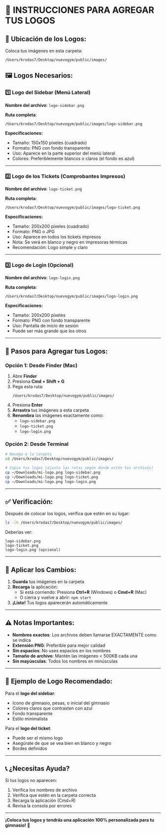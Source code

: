 # 🎨 INSTRUCCIONES PARA AGREGAR TUS LOGOS

## 📍 Ubicación de los Logos:

Coloca tus imágenes en esta carpeta:
```
/Users/krodas7/Desktop/nuevogym/public/images/
```

## 🖼️ Logos Necesarios:

### 1️⃣ **Logo del Sidebar** (Menú Lateral)

**Nombre del archivo**: `logo-sidebar.png`

**Ruta completa**:
```
/Users/krodas7/Desktop/nuevogym/public/images/logo-sidebar.png
```

**Especificaciones:**
- Tamaño: 150x150 píxeles (cuadrado)
- Formato: PNG con fondo transparente
- Uso: Aparece en la parte superior del menú lateral
- Colores: Preferiblemente blancos o claros (el fondo es azul)

---

### 2️⃣ **Logo de los Tickets** (Comprobantes Impresos)

**Nombre del archivo**: `logo-ticket.png`

**Ruta completa**:
```
/Users/krodas7/Desktop/nuevogym/public/images/logo-ticket.png
```

**Especificaciones:**
- Tamaño: 200x200 píxeles (cuadrado)
- Formato: PNG o JPG
- Uso: Aparece en todos los tickets impresos
- Nota: Se verá en blanco y negro en impresoras térmicas
- Recomendación: Logo simple y claro

---

### 3️⃣ **Logo de Login** (Opcional)

**Nombre del archivo**: `logo-login.png`

**Ruta completa**:
```
/Users/krodas7/Desktop/nuevogym/public/images/logo-login.png
```

**Especificaciones:**
- Tamaño: 200x200 píxeles
- Formato: PNG con fondo transparente
- Uso: Pantalla de inicio de sesión
- Puede ser más grande que los otros

---

## 🚀 Pasos para Agregar tus Logos:

### Opción 1: Desde Finder (Mac)

1. Abre **Finder**
2. Presiona **Cmd + Shift + G**
3. Pega esta ruta:
   ```
   /Users/krodas7/Desktop/nuevogym/public/images/
   ```
4. Presiona **Enter**
5. **Arrastra** tus imágenes a esta carpeta
6. **Renombra** las imágenes exactamente como:
   - `logo-sidebar.png`
   - `logo-ticket.png`
   - `logo-login.png`

### Opción 2: Desde Terminal

```bash
# Navega a la carpeta
cd /Users/krodas7/Desktop/nuevogym/public/images/

# Copia tus logos (ajusta las rutas según donde estén tus archivos)
cp ~/Downloads/mi-logo.png logo-sidebar.png
cp ~/Downloads/mi-logo.png logo-ticket.png
cp ~/Downloads/mi-logo.png logo-login.png
```

---

## ✅ Verificación:

Después de colocar los logos, verifica que estén en su lugar:

```bash
ls -lh /Users/krodas7/Desktop/nuevogym/public/images/
```

Deberías ver:
```
logo-sidebar.png
logo-ticket.png
logo-login.png (opcional)
```

---

## 🔄 Aplicar los Cambios:

1. **Guarda** tus imágenes en la carpeta
2. **Recarga** la aplicación:
   - Si está corriendo: Presiona **Ctrl+R** (Windows) o **Cmd+R** (Mac)
   - O cierra y vuelve a abrir: `npm start`
3. **¡Listo!** Tus logos aparecerán automáticamente

---

## ⚠️ Notas Importantes:

- **Nombres exactos**: Los archivos deben llamarse EXACTAMENTE como se indica
- **Extensión PNG**: Preferible para mejor calidad
- **Sin espacios**: No uses espacios en los nombres
- **Tamaño de archivo**: Mantén las imágenes < 500KB cada una
- **Sin mayúsculas**: Todos los nombres en minúsculas

---

## 🎨 Ejemplo de Logo Recomendado:

Para el **logo del sidebar**:
- Icono de gimnasio, pesas, o inicial del gimnasio
- Colores claros que contrasten con azul
- Fondo transparente
- Estilo minimalista

Para el **logo del ticket**:
- Puede ser el mismo logo
- Asegúrate de que se vea bien en blanco y negro
- Bordes definidos

---

## 📞 ¿Necesitas Ayuda?

Si tus logos no aparecen:
1. Verifica los nombres de archivo
2. Verifica que estén en la carpeta correcta
3. Recarga la aplicación (Cmd+R)
4. Revisa la consola por errores

---

**¡Coloca tus logos y tendrás una aplicación 100% personalizada para tu gimnasio!** 💪


